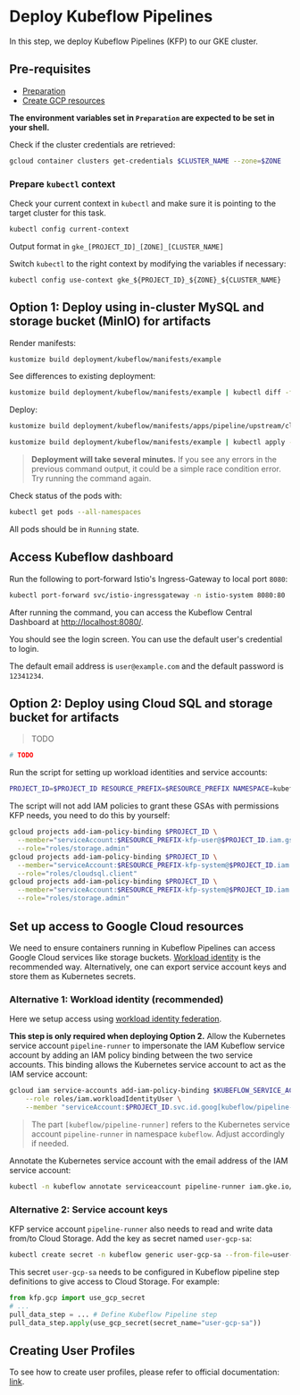 # Deploy Kubeflow Pipelines

In this step, we deploy Kubeflow Pipelines (KFP) to our GKE cluster.

## Pre-requisites

- [Preparation](./01_Preparation.md)
- [Create GCP resources](./02_Create_GCP_Resources.md)

**The environment variables set in `Preparation` are expected to be set in your shell.**

Check if the cluster credentials are retrieved:

```bash
gcloud container clusters get-credentials $CLUSTER_NAME --zone=$ZONE
```

### Prepare `kubectl` context

Check your current context in `kubectl` and make sure it is pointing to the target cluster for this task. 

```bash
kubectl config current-context
```

Output format in `gke_[PROJECT_ID]_[ZONE]_[CLUSTER_NAME]`

Switch `kubectl` to the right context by modifying the variables if necessary:

```
kubectl config use-context gke_${PROJECT_ID}_${ZONE}_${CLUSTER_NAME}
```


## Option 1: Deploy using in-cluster MySQL and storage bucket (MinIO) for artifacts


Render manifests:

```bash
kustomize build deployment/kubeflow/manifests/example
```

See differences to existing deployment:

```bash
kustomize build deployment/kubeflow/manifests/example | kubectl diff -f -
```

Deploy:

```bash
kustomize build deployment/kubeflow/manifests/apps/pipeline/upstream/cluster-scoped-resources | kubectl apply -f -
```

```bash
kustomize build deployment/kubeflow/manifests/example | kubectl apply -f -
```

> **Deployment will take several minutes.** If you see any errors in the previous
> command output, it could be a simple race condition error. Try running the command
> again.

Check status of the pods with:

```bash
kubectl get pods --all-namespaces
```

All pods should be in `Running` state.


## Access Kubeflow dashboard

Run the following to port-forward Istio's Ingress-Gateway to local port `8080`:

```sh
kubectl port-forward svc/istio-ingressgateway -n istio-system 8080:80
```

After running the command, you can access the Kubeflow Central Dashboard at [http://localhost:8080/](http://localhost:8080/).

You should see the login screen. You can use the default user's credential to login. 

The default email address is `user@example.com` and the default password is `12341234`.


## Option 2: Deploy using Cloud SQL and storage bucket for artifacts

> TODO

```bash
# TODO
```

Run the script for setting up workload identities and service accounts:

```bash
PROJECT_ID=$PROJECT_ID RESOURCE_PREFIX=$RESOURCE_PREFIX NAMESPACE=kubeflow USE_GCP_MANAGED_STORAGE=true ./gcp-workload-identity-setup.sh
```

The script will not add IAM policies to grant these GSAs with permissions KFP needs, you need to do this by yourself:

```bash
gcloud projects add-iam-policy-binding $PROJECT_ID \
  --member="serviceAccount:$RESOURCE_PREFIX-kfp-user@$PROJECT_ID.iam.gserviceaccount.com" \
  --role="roles/storage.admin"
gcloud projects add-iam-policy-binding $PROJECT_ID \
  --member="serviceAccount:$RESOURCE_PREFIX-kfp-system@$PROJECT_ID.iam.gserviceaccount.com" \
  --role="roles/cloudsql.client"
gcloud projects add-iam-policy-binding $PROJECT_ID \
  --member="serviceAccount:$RESOURCE_PREFIX-kfp-system@$PROJECT_ID.iam.gserviceaccount.com" \
  --role="roles/storage.admin"
```


## Set up access to Google Cloud resources

We need to ensure containers running in Kubeflow Pipelines can access Google Cloud services like storage buckets. [Workload identity](https://cloud.google.com/kubernetes-engine/docs/concepts/workload-identity) is the recommended way. Alternatively, one can export service account keys and store them as Kubernetes secrets.

### Alternative 1: Workload identity (recommended)

Here we setup access using [workload identity federation](https://cloud.google.com/kubernetes-engine/docs/how-to/workload-identity).

**This step is only required when deploying Option 2.** Allow the Kubernetes service account `pipeline-runner` to impersonate the IAM Kubeflow service account by adding an IAM policy binding between the two service accounts. This binding allows the Kubernetes service account to act as the IAM service account:

```bash
gcloud iam service-accounts add-iam-policy-binding $KUBEFLOW_SERVICE_ACCOUNT_ID@$PROJECT_ID.iam.gserviceaccount.com \
    --role roles/iam.workloadIdentityUser \
    --member "serviceAccount:$PROJECT_ID.svc.id.goog[kubeflow/pipeline-runner]"
```

> The part `[kubeflow/pipeline-runner]` refers to the Kubernetes service account `pipeline-runner` in namespace `kubeflow`. Adjust accordingly if needed.

Annotate the Kubernetes service account with the email address of the IAM service account:

```bash
kubectl -n kubeflow annotate serviceaccount pipeline-runner iam.gke.io/gcp-service-account=$KUBEFLOW_SERVICE_ACCOUNT_ID@$PROJECT_ID.iam.gserviceaccount.com
```

### Alternative 2: Service account keys

KFP service account `pipeline-runner` also needs to read and write data from/to Cloud Storage. Add the key as secret named `user-gcp-sa`:

```bash
kubectl create secret -n kubeflow generic user-gcp-sa --from-file=user-gcp-sa.json=kfp-sa-key.json
```

This secret `user-gcp-sa` needs to be configured in Kubeflow pipeline step definitions to give access to Cloud Storage. For example:

```python
from kfp.gcp import use_gcp_secret
# ...
pull_data_step = ... # Define Kubeflow Pipeline step
pull_data_step.apply(use_gcp_secret(secret_name="user-gcp-sa"))
```

## Creating User Profiles

To see how to create user profiles, please refer to official documentation: [link](https://www.kubeflow.org/docs/components/multi-tenancy/getting-started/).
